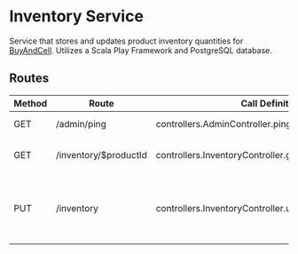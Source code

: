 # Inventory Service

Service that stores and updates product inventory quantities for [BuyAndCell](https://github.com/LexBedwell/BuyAndCell).
Utilizes a Scala Play Framework and PostgreSQL database.

## Routes

| Method | Route | Call Definition | Description
| ------ | ----- | ----- | -----------
| GET | /admin/ping | controllers.AdminController.ping | Ping service
| GET | /inventory/$productId | controllers.InventoryController.getProductInventory | Check if product is in-stock
| PUT | /inventory | controllers.InventoryController.updateProductInventory | Deduct ordered quantities from product inventory

